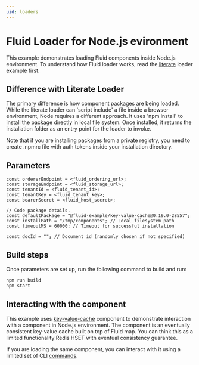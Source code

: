 ```yaml
---
uid: loaders
---
```


# Fluid Loader for Node.js evironment
This example demonstrates loading Fluid components inside Node.js environment. To understand how Fluid loader works, read the [literate](../literate/README.md) loader example first.

## Difference with Literate Loader
The primary difference is how component packages are being loaded. While the literate loader can 'script include' a file inside a browser environment, Node requires a different approach.
It uses 'npm install' to install the package directly in local file system. Once installed, it returns the installation folder as an entry point for the loader to invoke.

Note that if you are installing packages from a private registry, you need to create .npmrc file with auth tokens inside your installation directory.

## Parameters
```
const ordererEndpoint = <fluid_ordering_url>;
const storageEndpoint = <fluid_storage_url>;
const tenantId = <fluid_tenant_id>;
const tenantKey = <fluid_tenant_key>;
const bearerSecret = <fluid_host_secret>;

// Code package details.
const defaultPackage = "@fluid-example/key-value-cache@0.19.0-28557";
const installPath = "/tmp/components"; // Local filesystem path
const timeoutMS = 60000; // Timeout for successful installation

const docId = ""; // Document id (randomly chosen if not specified)
```

## Build steps
Once parameters are set up, run the following command to build and run:

```bash
npm run build
npm start
```

## Interacting with the component
This example uses [key-value-cache](https://github.com/microsoft/FluidFramework/tree/master/components/experimental/key-value-cache) component to demonstrate interaction with a component in Node.js environment. The component is an eventually consistent key-value cache built on top of Fluid map. You can think this as a limited functionality Redis HSET with eventual consistency guarantee.

If you are loading the same component, you can interact with it using a limited set of CLI [commands](./src/cli.ts).
